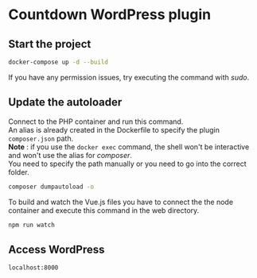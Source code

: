 # Countdown WordPress plugin

## Start the project 
```bash
docker-compose up -d --build
```

If you have any permission issues, try executing the command with _sudo_.

## Update the autoloader
Connect to the PHP container and run this command.\
An alias is already created in the Dockerfile to specify the plugin `composer.json` path.\
**Note** : if you use the `docker exec` command, the shell won't be interactive and won't use the alias for _composer_.\
You need to specify the path manually or you need to go into the correct folder.
```bash
composer dumpautoload -o
```

To build and watch the Vue.js files you have to connect the the node container and execute this command in the web directory.

```bash
npm run watch
```

## Access WordPress
`localhost:8000`
